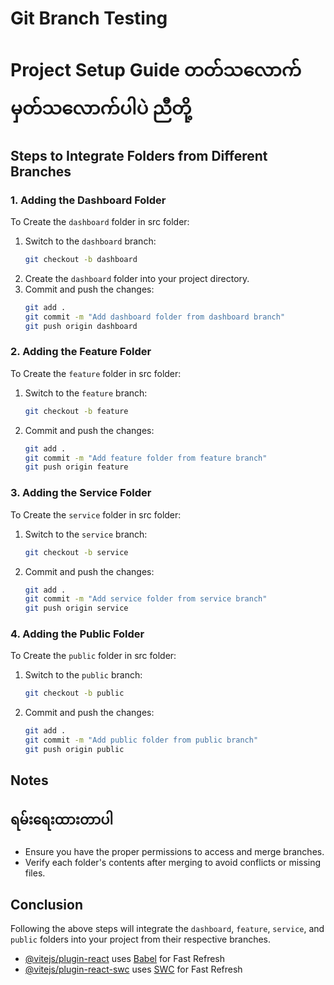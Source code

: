 # Git Branch Testing

# Project Setup Guide တတ်သလောက် မှတ်သလောက်ပါပဲ ညီတို့

## Steps to Integrate Folders from Different Branches

### 1. Adding the Dashboard Folder
To Create the `dashboard` folder in src folder:
1. Switch to the `dashboard` branch:
    ```bash
    git checkout -b dashboard
    ```
2. Create the `dashboard` folder into your project directory.
3. Commit and push the changes:
    ```bash
    git add .
    git commit -m "Add dashboard folder from dashboard branch"
    git push origin dashboard
    ```

### 2. Adding the Feature Folder
To Create the `feature` folder in src folder:
1. Switch to the `feature` branch:
    ```bash
    git checkout -b feature
    ```
2. Commit and push the changes:
    ```bash
    git add .
    git commit -m "Add feature folder from feature branch"
    git push origin feature
    ```

### 3. Adding the Service Folder
To Create the `service` folder in src folder:
1. Switch to the `service` branch:
    ```bash
    git checkout -b service
    ```
2. Commit and push the changes:
    ```bash
    git add .
    git commit -m "Add service folder from service branch"
    git push origin service
    ```

### 4. Adding the Public Folder
To Create the `public` folder in src folder:
1. Switch to the `public` branch:
    ```bash
    git checkout -b public
    ```
2. Commit and push the changes:
    ```bash
    git add .
    git commit -m "Add public folder from public branch"
    git push origin public
    ```

## Notes
## ရမ်းရေးထားတာပါ
- Ensure you have the proper permissions to access and merge branches.
- Verify each folder's contents after merging to avoid conflicts or missing files.

## Conclusion
Following the above steps will integrate the `dashboard`, `feature`, `service`, and `public` folders into your project from their respective branches.


- [@vitejs/plugin-react](https://github.com/vitejs/vite-plugin-react/blob/main/packages/plugin-react/README.md) uses [Babel](https://babeljs.io/) for Fast Refresh
- [@vitejs/plugin-react-swc](https://github.com/vitejs/vite-plugin-react-swc) uses [SWC](https://swc.rs/) for Fast Refresh
